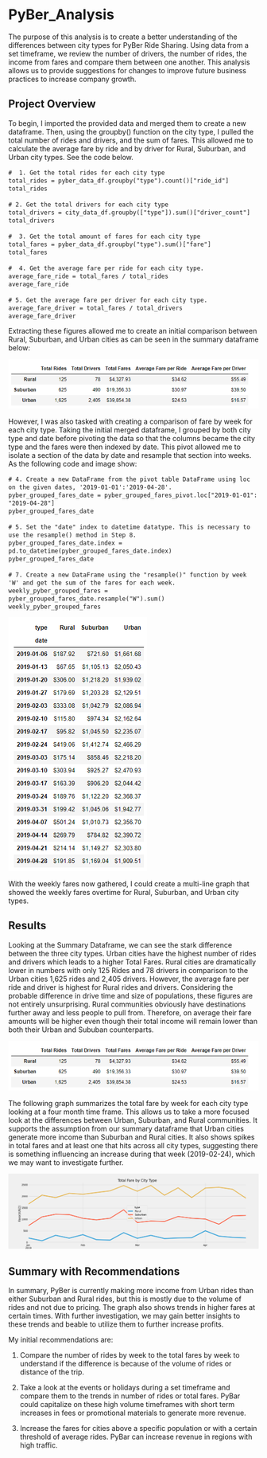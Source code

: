 # PyBer_Analysis

The purpose of this analysis is to create a better understanding of the differences between city types for PyBer Ride Sharing. Using data from a set timeframe, we review the number of drivers, the number of rides, the income from fares and compare them between one another. This analysis allows us to provide suggestions for changes to improve future business practices to increase company growth.

## Project Overview

To begin, I imported the provided data and merged them to create a new dataframe. Then, using the groupby() function on the city type, I pulled the total number of rides and drivers, and the sum of fares. This allowed me to calculate the average fare by ride and by driver for Rural, Suburban, and Urban city types. See the code below.

```
#  1. Get the total rides for each city type
total_rides = pyber_data_df.groupby("type").count()["ride_id"]
total_rides

# 2. Get the total drivers for each city type
total_drivers = city_data_df.groupby(["type"]).sum()["driver_count"]
total_drivers

#  3. Get the total amount of fares for each city type
total_fares = pyber_data_df.groupby("type").sum()["fare"]
total_fares

#  4. Get the average fare per ride for each city type. 
average_fare_ride = total_fares / total_rides
average_fare_ride

# 5. Get the average fare per driver for each city type. 
average_fare_driver = total_fares / total_drivers
average_fare_driver
```

Extracting these figures allowed me to create an initial comparison between Rural, Suburban, and Urban cities as can be seen in the summary dataframe below:

![Summary Dataframe](https://github.com/ChallahBack83/PyBer_Analysis/blob/main/Analysis_Challenge/PyBer_summary_df.png)

However, I was also tasked with creating a comparison of fare by week for each city type. Taking the initial merged dataframe, I grouped by both city type and date before pivoting the data so that the columns became the city type and the fares were then indexed by date. This pivot allowed me to isolate a section of the data by date and resample that section into weeks. As the following code and image show:

```
# 4. Create a new DataFrame from the pivot table DataFrame using loc on the given dates, '2019-01-01':'2019-04-28'.
pyber_grouped_fares_date = pyber_grouped_fares_pivot.loc["2019-01-01": "2019-04-28"]
pyber_grouped_fares_date

# 5. Set the "date" index to datetime datatype. This is necessary to use the resample() method in Step 8.
pyber_grouped_fares_date.index = pd.to_datetime(pyber_grouped_fares_date.index)
pyber_grouped_fares_date

# 7. Create a new DataFrame using the "resample()" function by week 'W' and get the sum of the fares for each week.
weekly_pyber_grouped_fares = pyber_grouped_fares_date.resample("W").sum()
weekly_pyber_grouped_fares
```

![Fares By Week Dataframe](https://github.com/ChallahBack83/PyBer_Analysis/blob/main/Analysis_Challenge/PyBer_fare_week_df.png)

With the weekly fares now gathered, I could create a multi-line graph that showed the weekly fares overtime for Rural, Suburban, and Urban city types.

## Results

Looking at the Summary Dataframe, we can see the stark difference between the three city types. Urban cities have the highest number of rides and drivers which leads to a higher Total Fares. Rural cities are dramatically lower in numbers with only 125 Rides and 78 drivers in comparison to the Urban cities 1,625 rides and 2,405 drivers.  However, the average fare per ride and driver is highest for Rural rides and drivers. Considering the probable difference in drive time and size of populations, these figures are not entirely unsurprising.  Rural communities obviously have destinations further away and less people to pull from.  Therefore, on average their fare amounts will be higher even though their total income will remain lower than both their Urban and Sububan counterparts.

![Summary Dataframe](https://github.com/ChallahBack83/PyBer_Analysis/blob/main/Analysis_Challenge/PyBer_summary_df.png)

The following graph summarizes the total fare by week for each city type looking at a four month time frame. This allows us to take a more focused look at the differences between Urban, Suburban, and Rural communities.  It supports the assumption from our summary dataframe that Urban cities generate more income than Suburban and Rural cities. It also shows spikes in total fares and at least one that hits across all city types, suggesting there is something influencing an increase during that week (2019-02-24), which we may want to investigate further.

![PyBer Fare Summary](https://github.com/ChallahBack83/PyBer_Analysis/blob/main/Analysis_Challenge/PyBer_fare_summary.png)

## Summary with Recommendations

In summary, PyBer is currently making more income from Urban rides than either Suburban and Rural rides, but this is mostly due to the volume of rides and not due to pricing. The graph also shows trends in higher fares at certain times. With further investigation, we may gain better insights to these trends and beable to utilize them to further increase profits.  

My initial recommendations are:

1. Compare the number of rides by week to the total fares by week to understand if the difference is because of the volume of rides or distance of the trip.

2. Take a look at the events or holidays during a set timeframe and compare them to the trends in number of rides or total fares. PyBar could capitalize on these high volume timeframes with short term increases in fees or promotional materials to generate more revenue.

3. Increase the fares for cities above a specific population or with a certain threshold of average rides. PyBar can increase revenue in regions with high traffic.

